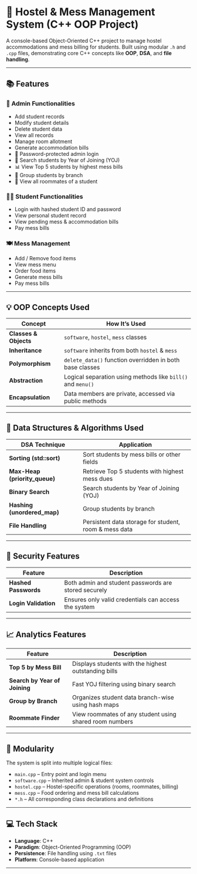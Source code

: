 # 🏫 Hostel & Mess Management System (C++ OOP Project)

A console-based Object-Oriented C++ project to manage hostel accommodations and mess billing for students. Built using modular `.h` and `.cpp` files, demonstrating core C++ concepts like **OOP**, **DSA**, and **file handling**.

---

## 📚 Features

### 👤 Admin Functionalities
- Add student records
- Modify student details
- Delete student data
- View all records
- Manage room allotment
- Generate accommodation bills
- 🔐 Password-protected admin login
- 🔎 Search students by Year of Joining (YOJ)
- 📊 View Top 5 students by highest mess bills
- 🧾 Group students by branch
- 👥 View all roommates of a student

### 👨‍🎓 Student Functionalities
- Login with hashed student ID and password
- View personal student record
- View pending mess & accommodation bills
- Pay mess bills

### 🍽️ Mess Management
- Add / Remove food items
- View mess menu
- Order food items
- Generate mess bills
- Pay mess bills

---

## 💡 OOP Concepts Used

| Concept            | How It’s Used                                                 |
|--------------------|---------------------------------------------------------------|
| **Classes & Objects** | `software`, `hostel`, `mess` classes                        |
| **Inheritance**       | `software` inherits from both `hostel` & `mess`             |
| **Polymorphism**      | `delete_data()` function overridden in both base classes    |
| **Abstraction**       | Logical separation using methods like `bill()` and `menu()` |
| **Encapsulation**     | Data members are private, accessed via public methods       |

---

## 📂 Data Structures & Algorithms Used

| DSA Technique       | Application                                                 |
|---------------------|-------------------------------------------------------------|
| **Sorting (std::sort)**    | Sort students by mess bills or other fields              |
| **Max-Heap (priority_queue)** | Retrieve Top 5 students with highest mess dues          |
| **Binary Search**          | Search students by Year of Joining (YOJ)                 |
| **Hashing (unordered_map)**| Group students by branch                                |
| **File Handling**          | Persistent data storage for student, room & mess data    |

---

## 🔐 Security Features

| Feature                   | Description                                           |
|---------------------------|-------------------------------------------------------|
| **Hashed Passwords**      | Both admin and student passwords are stored securely |
| **Login Validation**      | Ensures only valid credentials can access the system  |

---

## 📈 Analytics Features

| Feature                      | Description                                               |
|------------------------------|-----------------------------------------------------------|
| **Top 5 by Mess Bill**       | Displays students with the highest outstanding bills      |
| **Search by Year of Joining**| Fast YOJ filtering using binary search                    |
| **Group by Branch**          | Organizes student data branch-wise using hash maps       |
| **Roommate Finder**          | View roommates of any student using shared room numbers   |

---

## 🧱 Modularity

The system is split into multiple logical files:
- `main.cpp` – Entry point and login menu
- `software.cpp` – Inherited admin & student system controls
- `hostel.cpp` – Hostel-specific operations (rooms, roommates, billing)
- `mess.cpp` – Food ordering and mess bill calculations
- `*.h` – All corresponding class declarations and definitions

---

## 💻 Tech Stack

- **Language**: C++
- **Paradigm**: Object-Oriented Programming (OOP)
- **Persistence**: File handling using `.txt` files
- **Platform**: Console-based application

---
